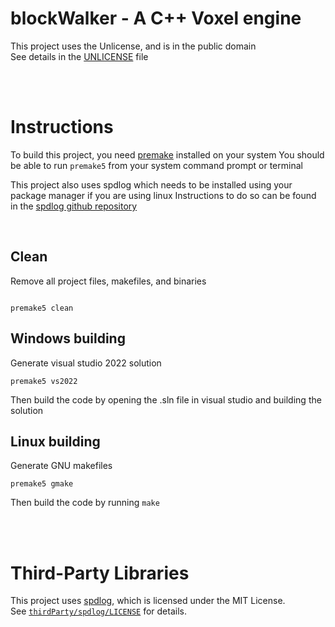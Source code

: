 # blockWalker - A C++ Voxel engine

This project uses the Unlicense, and is in the public domain
<br/>
See details in the [UNLICENSE](https://github.com/hydroko13/blockWalker/blob/main/UNLICENSE) file

<br/>
<br/>

# Instructions

To build this project, you need [premake](https://premake.github.io/) installed on your system
You should be able to run `premake5` from your system command prompt or terminal

This project also uses spdlog which needs to be installed using your package manager if you are using linux
Instructions to do so can be found in the [spdlog github repository](https://github.com/gabime/spdlog)



<br/>

## Clean
Remove all project files, makefiles, and binaries
```

premake5 clean

```

## Windows building

Generate visual studio 2022 solution
```
premake5 vs2022
```

Then build the code by opening the .sln file in visual studio and building the solution

## Linux building


Generate GNU makefiles
```
premake5 gmake
```

Then build the code by running ```make```


<br/>
<br/>


# Third-Party Libraries

This project uses [spdlog](https://github.com/gabime/spdlog), which is licensed under the MIT License.  
See [`thirdParty/spdlog/LICENSE`](https://github.com/hydroko13/blockWalker/blob/main/thirdParty/spdlog/LICENSE) for details.